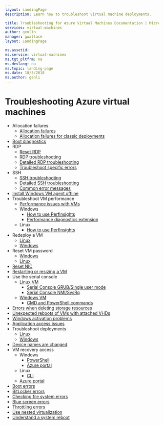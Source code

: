 ```yaml
---
layout: LandingPage
description: Learn how to troubleshoot virtual machine deployments.

title: Troubleshooting for Azure Virtual Machines Documentation | Microsoft Docs
services: virtual-machines
author: genlin
manager: gwallace
layout: LandingPage

ms.assetid:
ms.service: virtual-machines
ms.tgt_pltfrm: na
ms.devlang: na
ms.topic: landing-page
ms.date: 10/3/2018
ms.author: genli
---
```


# Troubleshooting Azure virtual machines

- Allocation failures
	- [Allocation failures](allocation-failure.md)
	- [Allocation failures for classic deployments](allocation-failure-classic.md)
- [Boot diagnostics](boot-diagnostics.md)
- RDP
	- [Reset RDP](reset-rdp.md)
	- [RDP troubleshooting](troubleshoot-rdp-connection.md)
	- [Detailed RDP troubleshooting](detailed-troubleshoot-rdp.md)
	- [Troubleshoot specific errors](troubleshoot-specific-rdp-errors.md)
- SSH 
	- [SSH troubleshooting](troubleshoot-ssh-connection.md)
	- [Detailed SSH troubleshooting](detailed-troubleshoot-ssh-connection.md)
	- [Common error messages](error-messages.md)
- [Install Windows VM agent offline](install-vm-agent-offline.md)
- Troubleshoot VM performance
    - [Performance issues with VMs](performance-diagnostics.md)
    - Windows
        - [How to use PerfInsights](how-to-use-perfInsights.md)
        - [Performance diagnostics extension](performance-diagnostics-vm-extension.md)
	- Linux
	    - [How to use PerfInsights](how-to-use-perfinsights-linux.md)
- Redeploy a VM
	- [Linux](redeploy-to-new-node-linux.md)
	- [Windows](redeploy-to-new-node-windows.md)
- Reset VM password
	- [Windows](reset-local-password-without-agent.md)
	- [Linux](reset-password.md)
- [Reset NIC](reset-network-interface.md)
- [Restarting or resizing a VM](restart-resize-error-troubleshooting.md)
- Use the serial console
	- [Linux VM](serial-console-linux.md)
		- [Serial Console GRUB/Single user mode](serial-console-grub-single-user-mode.md)
		- [Serial Console NMI/SysRq](serial-console-nmi-sysrq.md)
	- [Windows VM](serial-console-windows.md)
		- [CMD and PowerShell commands](serial-console-cmd-ps-commands.md)
- [Errors when deleting storage resources](storage-resource-deletion-errors.md      )
- [Unexpected reboots of VMs with attached VHDs](unexpected-reboots-attached-vhds.md)
- [Windows activation problems](troubleshoot-activation-problems.md)
- [Application access issues](troubleshoot-app-connection.md)
- Troubleshoot deployments
	- [Linux](troubleshoot-deploy-vm-linux.md)
	- [Windows](troubleshoot-deploy-vm-windows.md)
- [Device names are changed](troubleshoot-device-names-problems.md)
- VM recovery access
	- Windows
		- [PowerShell](troubleshoot-recovery-disks-windows.md)
		- [Azure portal](troubleshoot-recovery-disks-portal-windows.md)
	- Linux
		- [CLI](troubleshoot-recovery-disks-linux.md)
    - [Azure portal](troubleshoot-recovery-disks-portal-linux.md)
- [Boot errors](boot-error-troubleshoot.md)
- [BitLocker errors](troubleshoot-bitlocker-boot-error.md)
- [Checking file system errors](troubleshoot-check-disk-boot-error.md)
- [Blue screen errors](troubleshoot-common-blue-screen-error.md)
- [Throttling errors](troubleshooting-throttling-errors.md)
- [Use nested virtualization](troubleshoot-vm-by-use-nested-virtualization.md)
- [Understand a system reboot](understand-vm-reboot.md)

